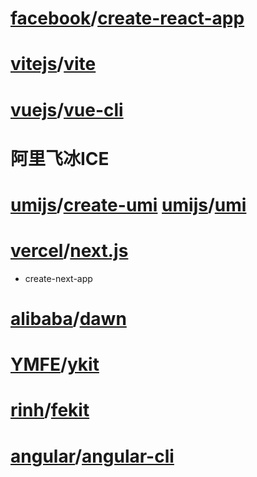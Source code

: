 # [facebook](https://github.com/facebook)/**[create-react-app](https://github.com/facebook/create-react-app)**

# [vitejs](https://github.com/vitejs)/**[vite](https://github.com/vitejs/vite)**

# [vuejs](https://github.com/vuejs)/**[vue-cli](https://github.com/vuejs/vue-cli)**

# 阿里飞冰ICE

# [umijs](https://github.com/umijs)/**[create-umi](https://github.com/umijs/create-umi)**  [umijs](https://github.com/umijs)/**[umi](https://github.com/umijs/umi)**

# [vercel](https://github.com/vercel)/**[next.js](https://github.com/vercel/next.js)**
- create-next-app

# [alibaba](https://github.com/alibaba)/**[dawn](https://github.com/alibaba/dawn)**

# [YMFE](https://github.com/YMFE)/**[ykit](https://github.com/YMFE/ykit)**

# [rinh](https://github.com/rinh)/**[fekit](https://github.com/rinh/fekit)**

# [angular](https://github.com/angular)/**[angular-cli](https://github.com/angular/angular-cli)**
